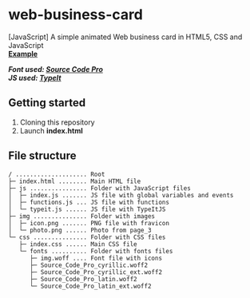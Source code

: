 # web-business-card
[JavaScript] A simple animated Web business card in HTML5, CSS and JavaScript\
**[Example](https://php.deve.lol/krevus/)**

***Font used: [Source Code Pro](https://fonts.google.com/specimen/Source+Code+Pro)***\
***JS used: [TypeIt](https://www.typeitjs.com/)***

## Getting started
1. Cloning this repository
2. Launch **index.html**

## File structure
```
/ .................... Root
├─ index.html ........ Main HTML file
├─ js ................ Folder with JavaScript files
│  ├─ index.js ....... JS file with global variables and events
│  ├─ functions.js ... JS file with functions
│  └─ typeit.js ...... JS file with TypeItJS
├─ img ............... Folder with images
│  ├─ icon.png ....... PNG file with fravicon
│  └─ photo.png ...... Photo from page_3
└─ css ............... Folder with CSS files
   ├─ index.css ...... Main CSS file
   └─ fonts .......... Folder with fonts files
      ├─ img.woff .... Font file with icons
      ├─ Source_Code_Pro_cyrillic.woff2
      ├─ Source_Code_Pro_cyrillic_ext.woff2
      ├─ Source_Code_Pro_latin.woff2 
      └─ Source_Code_Pro_latin_ext.woff2
```
